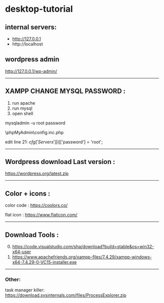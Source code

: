 # desktop-tutorial


## internal servers:

- http://127.0.0.1
- http://localhost

## wordpress admin

http://127.0.0.1/wp-admin/
















_______

## XAMPP CHANGE MYSQL PASSWORD :

1. run apache
2. run mysql
3. open shell

mysqladmin -u root password 

\phpMyAdmin\config.inc.php

edit line 21:
$cfg['Servers'][$i]['password'] = 'root';


_______

## Wordpress download Last version :

https://wordpress.org/latest.zip



_______

## Color + icons :

color code :
https://coolors.co/

flat icon :
https://www.flaticon.com/


_______

## Download Tools :

0. https://code.visualstudio.com/sha/download?build=stable&os=win32-x64-user
1. https://www.apachefriends.org/xampp-files/7.4.29/xampp-windows-x64-7.4.29-0-VC15-installer.exe
_______

### Other:

task manager killer:
https://download.sysinternals.com/files/ProcessExplorer.zip

